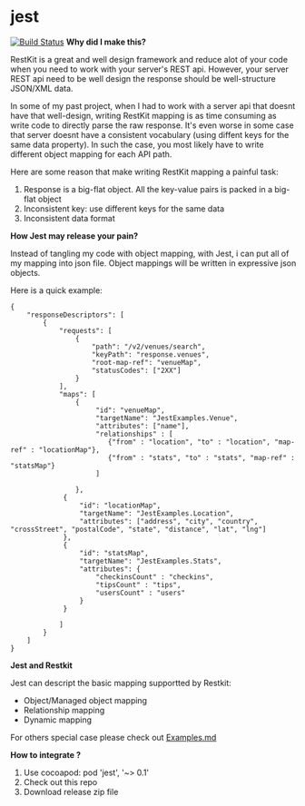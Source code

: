 jest
====
[![Build Status](https://travis-ci.org/phamquy/jest.svg?branch=master)](https://travis-ci.org/phamquy/jest)
**Why did I make this?**

RestKit is a great and well design framework and reduce alot of your code when you need to work with your server's REST api. However, your server REST api need to be well design the response should be well-structure JSON/XML data.

In some of my past project, when I had to work with a server api that doesnt have that well-design, writing RestKit mapping is as time consuming as write code to directly parse the raw response. It's even worse in some case that server doesnt have a consistent vocabulary (using diffent keys for the same data property). In such the case, you most likely have to write different object mapping for each API path.

Here are some reason that make writing RestKit mapping a painful task:

1. Response is a big-flat object. All the key-value pairs is packed in a big-flat object
2. Inconsistent key: use different keys for the same data
3. Inconsistent data format


**How Jest may release your pain?**

Instead of tangling my code with object mapping, with Jest, i can put all of my mapping into json file. Object mappings will be written in expressive json objects.

Here is a quick example: 

```
{
    "responseDescriptors": [
        {
            "requests": [
                {
                    "path": "/v2/venues/search",
                    "keyPath": "response.venues",
                    "root-map-ref": "venueMap",
                    "statusCodes": ["2XX"]
                }
            ],
            "maps": [
                {	
                     "id": "venueMap",
                     "targetName": "JestExamples.Venue",
                     "attributes": ["name"],
                     "relationships" : [
                        {"from" : "location", "to" : "location", "map-ref" : "locationMap"},
                        {"from" : "stats", "to" : "stats", "map-ref" : "statsMap"}
                     ]
					
                },
             {
                 "id": "locationMap",
                 "targetName": "JestExamples.Location",
                 "attributes": ["address", "city", "country", "crossStreet", "postalCode", "state", "distance", "lat", "lng"]
             },
             {
                 "id": "statsMap",
                 "targetName": "JestExamples.Stats",
                 "attributes": {
                     "checkinsCount" : "checkins",
                     "tipsCount" : "tips",
                     "usersCount" : "users"
                 }
             }
                     
            ]
        }
    ]
}
```

**Jest and Restkit**

Jest can descript the basic mapping supportted by Restkit:
- Object/Managed object mapping
- Relationship mapping
- Dynamic mapping

For others special case please check out [Examples.md](https://github.com/phamquy/jest/blob/master/Examples.md)

**How to integrate ?**

1. Use cocoapod: pod 'jest', '~> 0.1'
2. Check out this repo
3. Download release zip file



